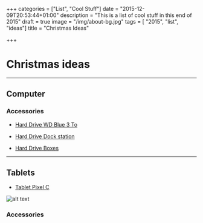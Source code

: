 +++
categories = ["List", "Cool Stuff"]
date = "2015-12-09T20:53:44+01:00"
description = "This is a list of cool stuff in this end of 2015"
draft = true
image = "/img/about-bg.jpg"
tags = [ "2015", "list", "ideas"]
title = "Christmas Ideas"

+++

# Christmas ideas

---

## Computer

### Accessories

* [Hard Drive WD Blue 3 To](http://www.materiel.net/disque-dur-interne-3-5-pouces/western-digital-wd-blue-3-5-sata-iii-6-gb-s-3-to-122374.html)

* [Hard Drive Dock station](http://www.materiel.net/dock-pour-disque-dur/advance-dual-easy-docking-bx-d3002u3-101807.html)

* [Hard Drive Boxes](http://www.materiel.net/boitier-pour-disque-dur-externe/materiel-net-boitier-de-protection-disque-pack-de-5-o-attach-75492.html)

---

## Tablets

* [Tablet Pixel C](https://store.google.com/product/pixel_c)

![alt text](http://s9.postimg.org/n6ecsbj3j/Google_Pixel_C_Android_Tablet_with_Keyboard.jpg)

### Accessories

